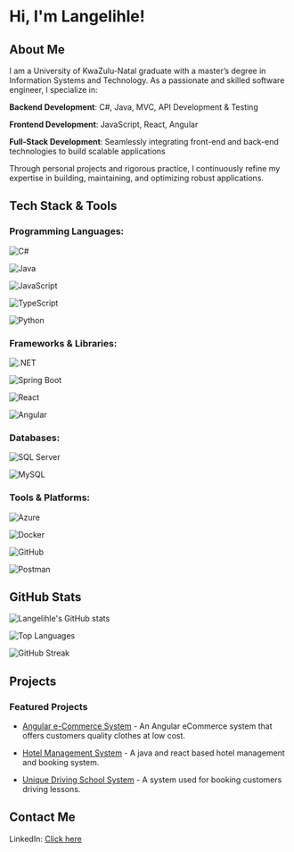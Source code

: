 # Hi, I'm Langelihle!

## About Me

I am a University of KwaZulu-Natal graduate with a master’s degree in Information Systems and Technology. As a passionate and skilled software engineer, I specialize in:

**Backend Development**: C#, Java, MVC, API Development & Testing

**Frontend Development**: JavaScript, React, Angular

**Full-Stack Development**: Seamlessly integrating front-end and back-end technologies to build scalable applications

Through personal projects and rigorous practice, I continuously refine my expertise in building, maintaining, and optimizing robust applications.

## Tech Stack & Tools

### Programming Languages:

![C#](https://img.shields.io/badge/C%23-%23239120.svg?style=flat&logo=c-sharp&logoColor=white)

![Java](https://img.shields.io/badge/Java-%23ED8B00.svg?style=flat&logo=java&logoColor=white)

![JavaScript](https://img.shields.io/badge/JavaScript-%23F7DF1E.svg?style=flat&logo=javascript&logoColor=black)

![TypeScript](https://img.shields.io/badge/TypeScript-%233178C6.svg?style=flat&logo=typescript&logoColor=white)

![Python](https://img.shields.io/badge/Python-%233776AB.svg?style=flat&logo=python&logoColor=white)

### Frameworks & Libraries:

![.NET](https://img.shields.io/badge/.NET-%23512BD4.svg?style=flat&logo=dotnet&logoColor=white)

![Spring Boot](https://img.shields.io/badge/Spring%20Boot-%236DB33F.svg?style=flat&logo=spring-boot&logoColor=white)

![React](https://img.shields.io/badge/React-%2361DAFB.svg?style=flat&logo=react&logoColor=black)

![Angular](https://img.shields.io/badge/Angular-%23DD0031.svg?style=flat&logo=angular&logoColor=white)

### Databases:

![SQL Server](https://img.shields.io/badge/SQL%20Server-%23CC2927.svg?style=flat&logo=microsoft-sql-server&logoColor=white)

![MySQL](https://img.shields.io/badge/MySQL-%234479A1.svg?style=flat&logo=mysql&logoColor=white)

### Tools & Platforms:

![Azure](https://img.shields.io/badge/Microsoft%20Azure-%230072C6.svg?style=flat&logo=microsoft-azure&logoColor=white)

![Docker](https://img.shields.io/badge/Docker-%232496ED.svg?style=flat&logo=docker&logoColor=white)

![GitHub](https://img.shields.io/badge/GitHub-%23181717.svg?style=flat&logo=github&logoColor=white)

![Postman](https://img.shields.io/badge/Postman-%23FF6C37.svg?style=flat&logo=postman&logoColor=white)

## GitHub Stats

![Langelihle's GitHub stats](https://github-readme-stats.vercel.app/api?username=LuckyMaley&show_icons=true)

![Top Languages](https://github-readme-stats.vercel.app/api/top-langs/?username=LuckyMaley&layout=compact)

![GitHub Streak](https://github-readme-streak-stats.herokuapp.com/?user=LuckyMaley)

## Projects

### Featured Projects

- [Angular e-Commerce System](https://github.com/LuckyMaley/Angular-Full-Stack-System) - An Angular eCommerce system that offers customers quality clothes at low cost.

- [Hotel Management System](https://github.com/LuckyMaley/Hotel-booking-system) - A java and react based hotel management and booking system.

- [Unique Driving School System](https://github.com/LuckyMaley/UniqueDrivingSchoolManagementSystem) - A system used for booking customers driving lessons.

## Contact Me

LinkedIn: [Click here](https://www.linkedin.com/in/langelihle-mhlongo-6702601b9/)


